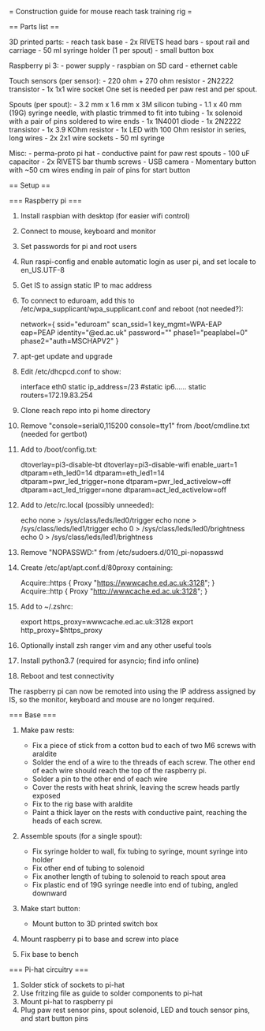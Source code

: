 = Construction guide for mouse reach task training rig =


== Parts list ==

3D printed parts:
    - reach task base
    - 2x RIVETS head bars
    - spout rail and carriage
    - 50 ml syringe holder (1 per spout)
    - small button box

Raspberry pi 3:
    - power supply
    - raspbian on SD card
    - ethernet cable

Touch sensors (per sensor):
    - 220 ohm + 270 ohm resistor
    - 2N2222 transistor
    - 1x 1x1 wire socket
One set is needed per paw rest and per spout.

Spouts (per spout):
    - 3.2 mm x 1.6 mm x 3M silicon tubing
    - 1.1 x 40 mm (19G) syringe needle, with plastic trimmed to fit into tubing
    - 1x solenoid with a pair of pins soldered to wire ends
    - 1x 1N4001 diode
    - 1x 2N2222 transistor
    - 1x 3.9 KOhm resistor
    - 1x LED with 100 Ohm resistor in series, long wires
    - 2x 2x1 wire sockets
    - 50 ml syringe

Misc:
    - perma-proto pi hat
    - conductive paint for paw rest spouts
    - 100 uF capacitor
    - 2x RIVETS bar thumb screws
    - USB camera
    - Momentary button with ~50 cm wires ending in pair of pins for start button


== Setup ==

=== Raspberry pi ===

1. Install raspbian with desktop (for easier wifi control)
2. Connect to mouse, keyboard and monitor
3. Set passwords for pi and root users
4. Run raspi-config and enable automatic login as user pi, and set locale to en\_US.UTF-8 
5. Get IS to assign static IP to mac address
6. To connect to eduroam, add this to /etc/wpa\_supplicant/wpa_supplicant.conf and reboot (not needed?):

    network={
	ssid="eduroam"
	scan\_ssid=1
	key\_mgmt=WPA-EAP
	eap=PEAP
	identity="<uun>@ed.ac.uk"
	password="<password>"
	phase1="peaplabel=0"
	phase2="auth=MSCHAPV2"
    }

7. apt-get update and upgrade
8. Edit /etc/dhcpcd.conf to show:

    interface eth0
    static ip\_address=<IP address assigned by IS>/23
    #static ip6......
    static routers=172.19.83.254

9. Clone reach repo into pi home directory
10. Remove "console=serial0,115200 console=tty1" from /boot/cmdline.txt (needed for gertbot)
11. Add to /boot/config.txt:

    dtoverlay=pi3-disable-bt
    dtoverlay=pi3-disable-wifi
    enable\_uart=1
    dtparam=eth_led0=14
    dtparam=eth_led1=14
    dtparam=pwr_led_trigger=none
    dtparam=pwr_led_activelow=off
    dtparam=act_led_trigger=none
    dtparam=act_led_activelow=off

12. Add to /etc/rc.local (possibly unneeded):

    echo none > /sys/class/leds/led0/trigger
    echo none > /sys/class/leds/led1/trigger
    echo 0 > /sys/class/leds/led0/brightness
    echo 0 > /sys/class/leds/led1/brightness

13. Remove "NOPASSWD:" from /etc/sudoers.d/010\_pi-nopasswd
14. Create /etc/apt/apt.conf.d/80proxy containing:

    Acquire::https {
	Proxy "https://wwwcache.ed.ac.uk:3128";
    }
    Acquire::http {
	Proxy "http://wwwcache.ed.ac.uk:3128";
    }

15. Add to ~/.zshrc:

    export https\_proxy=wwwcache.ed.ac.uk:3128
    export http\_proxy=$https_proxy

16. Optionally install zsh ranger vim and any other useful tools
17. Install python3.7 (required for asyncio; find info online)
18. Reboot and test connectivity

The raspberry pi can now be remoted into using the IP address assigned by IS, so the monitor, keyboard and mouse are no longer required.


=== Base ===

1. Make paw rests:
    - Fix a piece of stick from a cotton bud to each of two M6 screws with araldite
    - Solder the end of a wire to the threads of each screw. The other end of each wire should reach the top of the raspberry pi.
    - Solder a pin to the other end of each wire
    - Cover the rests with heat shrink, leaving the screw heads partly exposed 
    - Fix to the rig base with araldite
    - Paint a thick layer on the rests with conductive paint, reaching the heads of each screw.

2. Assemble spouts (for a single spout):
    - Fix syringe holder to wall, fix tubing to syringe, mount syringe into holder
    - Fix other end of tubing to solenoid
    - Fix another length of tubing to solenoid to reach spout area
    - Fix plastic end of 19G syringe needle into end of tubing, angled downward

3. Make start button:
    - Mount button to 3D printed switch box

4. Mount raspberry pi to base and screw into place
5. Fix base to bench


=== Pi-hat circuitry ===

1. Solder stick of sockets to pi-hat
2. Use fritzing file as guide to solder components to pi-hat
3. Mount pi-hat to raspberry pi
4. Plug paw rest sensor pins, spout solenoid, LED and touch sensor pins, and start button pins

